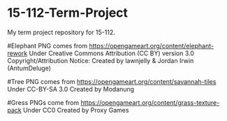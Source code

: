 # 15-112-Term-Project
My term project repository for 15-112.

#Elephant PNG comes from https://opengameart.org/content/elephant-rework 
Under Creative Commons Attribution (CC BY) version 3.0
Copyright/Attribution Notice: 
Created by lawnjelly & Jordan Irwin (AntumDeluge)

#Tree PNG comes from https://opengameart.org/content/savannah-tiles 
Under CC-BY-SA 3.0
Created by Modanung 

#Gress PNGs come from https://opengameart.org/content/grass-texture-pack
Under CC0
Created by Proxy Games
